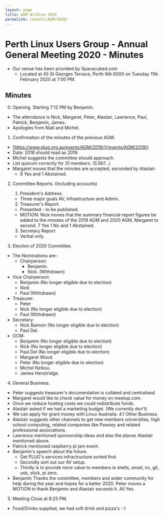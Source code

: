 ```yaml
---
layout: page
title: AGM Archive 2020
permalink: /events/AGM/2020/
---
```


# Perth Linux Users Group - Annual General Meeting 2020 - Minutes

* Our venue has been provided by Spacecubed.com
  * Located at 45 St Georges Terrace, Perth WA 6000 on Tuesday 11th February 2020 at 7:00 PM.

## Minutes

0. Opening. Starting 7:12 PM by Benjamin.
  * The attendance is Nick, Margaret, Peter, Alastair, Lawrence, Paul, Patrick, Benjamin, James.
  * Apologies from Niall and Michel.

1. Confirmation of the minutes of the previous AGM.
  - [https://www.plug.org.au/events/AGM/2019/](/events/AGM/2019/)
  - Date: 2018 should read as 2019.
  - Michel suggests the committee should approach.
  - List quorum correctly for 31 members. (5.567...)
  - Margaret moves that the minutes are accepted, seconded by Alastair.
    - 8 Yes and 1 Abstained.

2. Committee Reports. (Including accounts)
    1. President's Address. 
      * Three major goals AV, Infrastructure and Admin.
    2. Treasurer's Report.
      * Presented - to be published.
      * MOTION: Nick moves that the summary financial report figures be added to the minutes of the 2019 AGM and 2020 AGM, Margaret to second. 7 Yes 1 No and 1 Abstained.
    3. Secretary Report.
      * Verbal only.

3. Election of 2020 Committee.

  * The Nominations are-
    * Chairperson:
      * Benjamin.
      * Nick. (Withdrawn)
  * Vice Chairperson:
    * Benjamin (No longer eligible due to election)
    * Nick
    * Paul (Withdrawn)
  * Treasurer:
    * Peter
    * Nick (No longer eligible due to election)
    * Paul (Withdrawn)
  * Secretary:
    * Nick Bannon (No longer eligible due to election)
    * Paul Del.
  * OCM:
    * Benjamin (No longer eligible due to election)
    * Nick (No longer eligible due to election)
    * Paul Del (No longer eligible due to election)
    * Margaret Wood.
    * Peter (No longer eligible due to election)
    * Michel Nzikou.
    * James Henstridge.

4. General Business.
  * Peter suggests treasurer's documentation is collated and centralised.
  * Margaret would like to check value for money on meetup.com.
  * Once we reduce hosting costs we could redistribute funds.
  * Alastair asked if we had a marketing budget. (We currently don't)
  * We can apply for grant money with Linux Australia.
4.1 Other Business.
  * Alastair suggests other channels to get new members universities, high school computing, related companies like Pawsey and related professional associations.
  * Lawrence mentioned sponsorship ideas and also the places Alastair mentioned above.
  * Patrick mentioned raspberry pi jam event.
  * Benjamin's speech about the future. 
      * Get PLUG's services infractructure sorted first.
      * Secondly sort out our AV setup.
      * Thirdly is to provide more value to members ie shells, email, irc, git, usb, stick, pi zero.
* Benjamin Thanks the committee, members and wider community for help during the year and hopes for a better 2020. Peter moves a MOTION to thank Benjamin and Alastair seconds it. All Yes.

5. Meeting Close at 8:25 PM.
 * Food/Drinks supplied, we had soft drink and pizza's :-)
